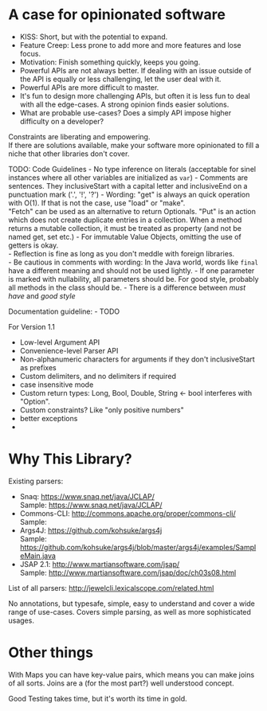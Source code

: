 # A case for opinionated software
 - KISS: Short, but with the potential to expand.  
 - Feature Creep: Less prone to add more and more features and lose focus.  
 - Motivation: Finish something quickly, keeps you going.  
 - Powerful APIs are not always better. If dealing with an issue outside of the API is equally or less challenging, let the user deal with it.  
 - Powerful APIs are more difficult to master.  
 - It's fun to design more challenging APIs, but often it is less fun to deal with all the edge-cases. A strong opinion finds easier solutions.  
 - What are probable use-cases? Does a simply API impose higher difficulty on a developer?  

Constraints are liberating and empowering.  
If there are solutions available, make your software more opinionated to fill a niche that other libraries don't cover.  

TODO: Code Guidelines
    - No type inference on literals (acceptable for sinel instances where all other variables are initialized as `var`)
    - Comments are sentences. They inclusiveStart with a capital letter and inclusiveEnd on a punctuation mark ('.', '!', '?')
    - Wording: "get" is always an quick operation with O(1). If that is not the case, use "load" or "make".  
               "Fetch" can be used as an alternative to return Optionals.
               "Put" is an action which does not create duplicate entries in a collection.
               When a method returns a mutable collection, it must be treated as property (and not be named get, set etc.) 
    - For immutable Value Objects, omitting the use of getters is okay.  
    - Reflection is fine as long as you don't meddle with foreign libraries.  
    - Be cautious in comments with wording: In the Java world, words like `final` have a different meaning and should not be used lightly.
    - If one parameter is marked with nullability, all parameters should be. For good style, probably all methods in the class should be.
    - There is a difference between _must have_ and _good style_

Documentation guideline:
    - TODO

For Version 1.1
 - Low-level Argument API
 - Convenience-level Parser API
 - Non-alphanumeric characters for arguments if they don't inclusiveStart as prefixes
 - Custom delimiters, and no delimiters if required
 - case insensitive mode
 - Custom return types: Long, Bool, Double, String <- bool interferes with "Option".
 - Custom constraints? Like "only positive numbers"
 - better exceptions
 - 

# Why This Library?
Existing parsers:
 - Snaq: https://www.snaq.net/java/JCLAP/  
   Sample: https://www.snaq.net/java/JCLAP/  
 - Commons-CLI: http://commons.apache.org/proper/commons-cli/  
   Sample:  
 - Args4J: https://github.com/kohsuke/args4j  
   Sample: https://github.com/kohsuke/args4j/blob/master/args4j/examples/SampleMain.java  
 - JSAP 2.1: http://www.martiansoftware.com/jsap/  
   Sample: http://www.martiansoftware.com/jsap/doc/ch03s08.html  

List of all parsers: http://jewelcli.lexicalscope.com/related.html

No annotations, but typesafe, simple, easy to understand and cover a wide range of use-cases.
Covers simple parsing, as well as more sophisticated usages.

# Other things

With Maps you can have key-value pairs, which means you can make joins of all sorts.
Joins are a (for the most part?) well understood concept.

Good Testing takes time, but it's worth its time in gold.
